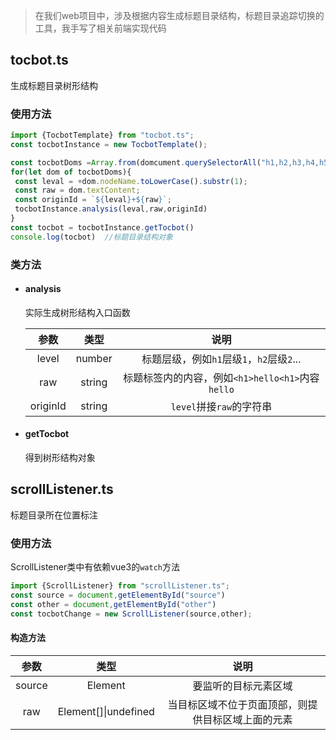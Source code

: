 > 在我们web项目中，涉及根据内容生成标题目录结构，标题目录追踪切换的工具，我手写了相关前端实现代码

## tocbot.ts 

生成标题目录树形结构

### 使用方法

~~~javascript
import {TocbotTemplate} from "tocbot.ts";
const tocbotInstance = new TocbotTemplate();

const tocbotDoms =Array.from(domcument.querySelectorAll("h1,h2,h3,h4,h5,h6"));
for(let dom of tocbotDoms){
 const leval = +dom.nodeName.toLowerCase().substr(1);
 const raw = dom.textContent;   
 const originId = `${leval}+${raw}`;
 tocbotInstance.analysis(leval,raw,originId)   
}
const tocbot = tocbotInstance.getTocbot()
console.log(tocbot)  //标题目录结构对象
~~~

### 类方法

- #### analysis

  实际生成树形结构入口函数

  |   参数   |  类型  |                       说明                       |
  | :------: | :----: | :----------------------------------------------: |
  |  level   | number |    标题层级，例如`h1`层级`1`，`h2`层级`2`...     |
  |   raw    | string | 标题标签内的内容，例如`<h1>hello<h1>`内容`hello` |
  | originId | string |             `level`拼接`raw`的字符串             |

- #### getTocbot

  得到树形结构对象



## scrollListener.ts

标题目录所在位置标注

### 使用方法

ScrollListener类中有依赖vue3的`watch`方法

~~~javascript
import {ScrollListener} from "scrollListener.ts";
const source = document,getElementById("source")
const other = document,getElementById("other")
const tocbotChange = new ScrollListener(source,other);
~~~

#### 构造方法

|  参数  |         类型         |                        说明                        |
| :----: | :------------------: | :------------------------------------------------: |
| source |       Element        |                要监听的目标元素区域                |
|  raw   | Element[]\|undefined | 当目标区域不位于页面顶部，则提供目标区域上面的元素 |





